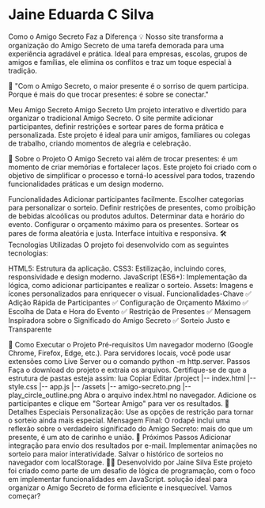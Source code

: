 # Jaine Eduarda C Silva
Como o Amigo Secreto Faz a Diferença
💡 Nosso site transforma a organização do Amigo Secreto de uma tarefa demorada para uma experiência agradável e prática. Ideal para empresas, escolas, grupos de amigos e famílias, ele elimina os conflitos e traz um toque especial à tradição.

💬 "Com o Amigo Secreto, o maior presente é o sorriso de quem participa. Porque é mais do que trocar presentes: é sobre se conectar."


Meu Amigo Secreto 
Amigo Secreto
Um projeto interativo e divertido para organizar o tradicional Amigo Secreto. O site permite adicionar participantes, definir restrições e sortear pares de forma prática e personalizada. Este projeto é ideal para unir amigos, familiares ou colegas de trabalho, criando momentos de alegria e celebração.

📜 Sobre o Projeto
O Amigo Secreto vai além de trocar presentes: é um momento de criar memórias e fortalecer laços. Este projeto foi criado com o objetivo de simplificar o processo e torná-lo acessível para todos, trazendo funcionalidades práticas e um design moderno.

Funcionalidades
Adicionar participantes facilmente.
Escolher categorias para personalizar o sorteio.
Definir restrições de presentes, como proibição de bebidas alcoólicas ou produtos adultos.
Determinar data e horário do evento.
Configurar o orçamento máximo para os presentes.
Sortear os pares de forma aleatória e justa.
Interface intuitiva e responsiva.
🛠️ Tecnologias Utilizadas
O projeto foi desenvolvido com as seguintes tecnologias:

HTML5: Estrutura da aplicação.
CSS3: Estilização, incluindo cores, responsividade e design moderno.
JavaScript (ES6+): Implementação da lógica, como adicionar participantes e realizar o sorteio.
Assets: Imagens e ícones personalizados para enriquecer o visual.
Funcionalidades-Chave
✅ Adição Rápida de Participantes
✅ Configuração de Orçamento Máximo
✅ Escolha de Data e Hora do Evento
✅ Restrição de Presentes
✅ Mensagem Inspiradora sobre o Significado do Amigo Secreto
✅ Sorteio Justo e Transparente

🚀 Como Executar o Projeto
Pré-requisitos
Um navegador moderno (Google Chrome, Firefox, Edge, etc.).
Para servidores locais, você pode usar extensões como Live Server ou o comando python -m http.server.
Passos
Faça o download do projeto e extraia os arquivos.
Certifique-se de que a estrutura de pastas esteja assim:
lua
Copiar
Editar
/project
   |-- index.html
   |-- style.css
   |-- app.js
   |-- /assets
         |-- amigo-secreto.png
         |-- play_circle_outline.png
Abra o arquivo index.html no navegador.
Adicione os participantes e clique em "Sortear Amigo" para ver os resultados.
🌟 Detalhes Especiais
Personalização: Use as opções de restrição para tornar o sorteio ainda mais especial.
Mensagem Final: O rodapé inclui uma reflexão sobre o verdadeiro significado do Amigo Secreto: mais do que um presente, é um ato de carinho e união.
🎯 Próximos Passos
Adicionar integração para envio dos resultados por e-mail.
Implementar animações no sorteio para maior interatividade.
Salvar o histórico de sorteios no navegador com localStorage.
👩‍💻 Desenvolvido por
Jaine Silva
Este projeto foi criado como parte de um desafio de lógica de programação, com o foco em implementar funcionalidades em JavaScript.
solução ideal para organizar o Amigo Secreto de forma eficiente e inesquecível. Vamos começar?
